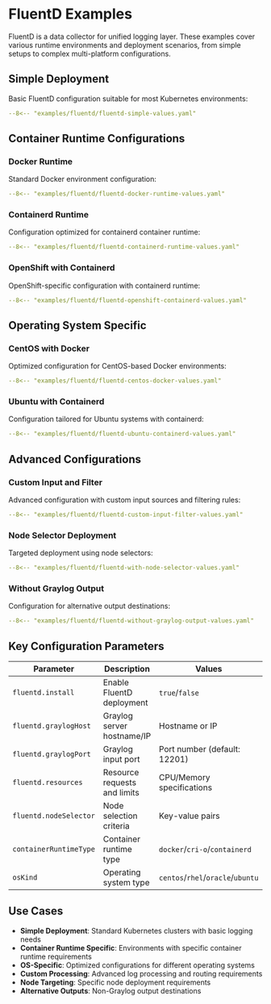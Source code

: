 # FluentD Examples

FluentD is a data collector for unified logging layer. These examples cover various runtime environments and deployment scenarios, from simple setups to complex multi-platform configurations.

## Simple Deployment

Basic FluentD configuration suitable for most Kubernetes environments:

```yaml title="fluentd-simple-values.yaml"
--8<-- "examples/fluentd/fluentd-simple-values.yaml"
```

## Container Runtime Configurations

### Docker Runtime

Standard Docker environment configuration:

```yaml title="fluentd-docker-runtime-values.yaml"
--8<-- "examples/fluentd/fluentd-docker-runtime-values.yaml"
```

### Containerd Runtime

Configuration optimized for containerd container runtime:

```yaml title="fluentd-containerd-runtime-values.yaml"
--8<-- "examples/fluentd/fluentd-containerd-runtime-values.yaml"
```

### OpenShift with Containerd

OpenShift-specific configuration with containerd runtime:

```yaml title="fluentd-openshift-containerd-values.yaml"
--8<-- "examples/fluentd/fluentd-openshift-containerd-values.yaml"
```

## Operating System Specific

### CentOS with Docker

Optimized configuration for CentOS-based Docker environments:

```yaml title="fluentd-centos-docker-values.yaml"
--8<-- "examples/fluentd/fluentd-centos-docker-values.yaml"
```

### Ubuntu with Containerd

Configuration tailored for Ubuntu systems with containerd:

```yaml title="fluentd-ubuntu-containerd-values.yaml"
--8<-- "examples/fluentd/fluentd-ubuntu-containerd-values.yaml"
```

## Advanced Configurations

### Custom Input and Filter

Advanced configuration with custom input sources and filtering rules:

```yaml title="fluentd-custom-input-filter-values.yaml"
--8<-- "examples/fluentd/fluentd-custom-input-filter-values.yaml"
```

### Node Selector Deployment

Targeted deployment using node selectors:

```yaml title="fluentd-with-node-selector-values.yaml"
--8<-- "examples/fluentd/fluentd-with-node-selector-values.yaml"
```

### Without Graylog Output

Configuration for alternative output destinations:

```yaml title="fluentd-without-graylog-output-values.yaml"
--8<-- "examples/fluentd/fluentd-without-graylog-output-values.yaml"
```

## Key Configuration Parameters

| Parameter | Description | Values |
|-----------|-------------|--------|
| `fluentd.install` | Enable FluentD deployment | `true`/`false` |
| `fluentd.graylogHost` | Graylog server hostname/IP | Hostname or IP |
| `fluentd.graylogPort` | Graylog input port | Port number (default: 12201) |
| `fluentd.resources` | Resource requests and limits | CPU/Memory specifications |
| `fluentd.nodeSelector` | Node selection criteria | Key-value pairs |
| `containerRuntimeType` | Container runtime type | `docker`/`cri-o`/`containerd` |
| `osKind` | Operating system type | `centos`/`rhel`/`oracle`/`ubuntu` |

## Use Cases

- **Simple Deployment**: Standard Kubernetes clusters with basic logging needs
- **Container Runtime Specific**: Environments with specific container runtime requirements
- **OS-Specific**: Optimized configurations for different operating systems
- **Custom Processing**: Advanced log processing and routing requirements
- **Node Targeting**: Specific node deployment requirements
- **Alternative Outputs**: Non-Graylog output destinations 